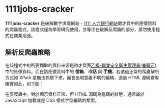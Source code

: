 # 1111jobs-cracker
**1111jobs-cracker** 是破解數字求職網站 - [1111 人力銀行網站](https://1111.com.tw)徵才頁中的應徵資料的爬蟲程式，該程式僅為學習研究使用，並專注在破解反爬蟲的部分，請勿使用程式在商業用途。

## 解析反爬蟲策略
在該程式中的所要擷取的資料來源是徵才頁面[乙級-職業安全衛生管理員(兼職可)](https://www.1111.com.tw/job/85992852/?agent=sticktop_51563220_85992852) 中的應徵資料，而在該應徵資料中的 **信箱**、**市話** 與 **手機**，若透過正常的爬蟲解析方式如 XPath 是無法抓取下來，而會出現意義不明的編碼，透過 HTML 源碼查看確實如此，如下圖：

在反爬蟲中，對於顯示資料正常，但 HTML 源碼為亂碼的狀態，通常屬於 JavaScript 加載或是 CSS 樣式字型編碼的類型。

